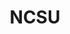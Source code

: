---
title: NCSU
crosslinks:
- politics
- Boxing
- GradSchool
- gratefuldead
- RPI
- raleigh
- UNC
---